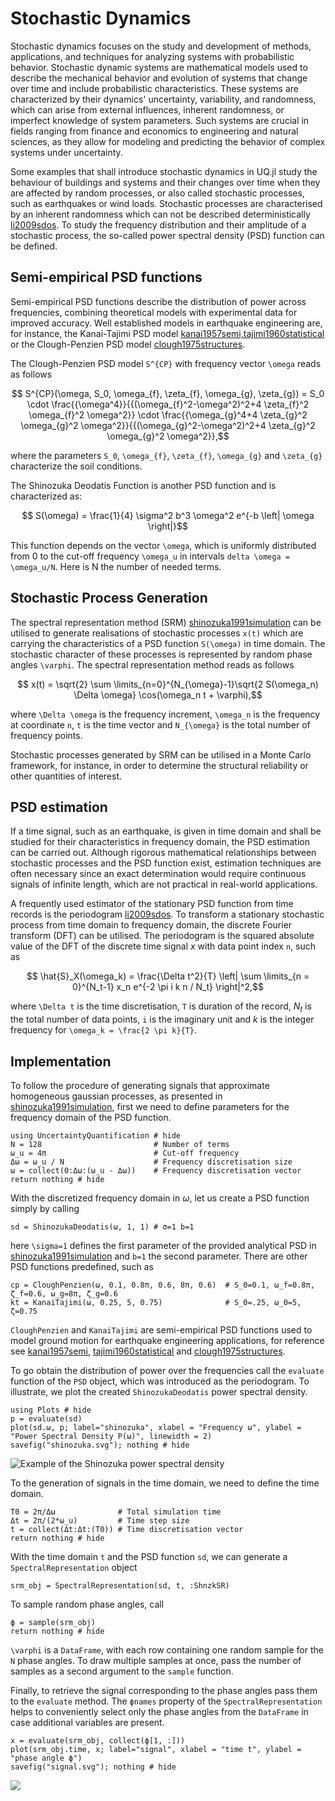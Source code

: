 # Stochastic Dynamics

Stochastic dynamics focuses on the study and development of methods, applications, and techniques for analyzing systems with probabilistic behavior. Stochastic dynamic systems are mathematical models used to describe the mechanical behavior and evolution of systems that change over time and include probabilistic characteristics. These systems are characterized by their dynamics' uncertainty, variability, and randomness, which can arise from external influences, inherent randomness, or imperfect knowledge of system parameters. Such systems are crucial in fields ranging from finance and economics to engineering and natural sciences, as they allow for modeling and predicting the behavior of complex systems under uncertainty.

Some examples that shall introduce stochastic dynamics in UQ.jl study the behaviour of buildings and systems and their changes over time when they are affected by random processes, or also called stochastic processes, such as earthquakes or wind loads. Stochastic processes are characterised by an inherent randomness which can not be described deterministically [li2009sdos](@cite). To study the frequency distribution and their amplitude of a stochastic process, the so-called power spectral density (PSD) function can be defined.

## Semi-empirical PSD functions

Semi-empirical PSD functions describe the distribution of power across frequencies, combining theoretical models with experimental data for improved accuracy. Well established models in earthquake engineering are, for instance, the Kanai-Tajimi PSD model [kanai1957semi,tajimi1960statistical](@cite) or the Clough-Penzien PSD model [clough1975structures](@cite). 

The Clough-Penzien PSD model ``S^{CP}`` with frequency vector ``\omega`` reads as follows

```math
    S^{CP}(\omega, S_0, \omega_{f}, \zeta_{f}, \omega_{g}, \zeta_{g}) = S_0 \cdot \frac{{\omega^4}}{{(\omega_{f}^2-\omega^2)^2+4  \zeta_{f}^2  \omega_{f}^2  \omega^2}} \cdot \frac{{\omega_{g}^4+4  \zeta_{g}^2  \omega_{g}^2  \omega^2}}{{(\omega_{g}^2-\omega^2)^2+4  \zeta_{g}^2  \omega_{g}^2  \omega^2}},
```

where the parameters ``S_0``, ``\omega_{f}``, ``\zeta_{f}``, ``\omega_{g}`` and ``\zeta_{g}`` characterize the soil conditions.

The Shinozuka Deodatis Function is another PSD function and is characterized as:

```math
    S(\omega) = \frac{1}{4} \sigma^2 b^3 \omega^2 e^{-b \left| \omega \right|}
```
This function depends on the vector ``\omega``, which is uniformly distributed from 0 to the cut-off frequency ``\omega_u`` in intervals ``delta \omega = \omega_u/N``. Here is N the number of needed terms.

## Stochastic Process Generation

The spectral representation method (SRM) [shinozuka1991simulation](@cite) can be utilised to generate realisations of stochastic processes ``x(t)`` which are carrying the characteristics of a PSD function ``S(\omega)`` in time domain. The stochastic character of these processes is represented by random phase angles ``\varphi``. The spectral representation method reads as follows

```math
    x(t) = \sqrt{2} \sum \limits_{n=0}^{N_{\omega}-1}\sqrt{2 S(\omega_n) \Delta \omega} \cos(\omega_n t + \varphi),
```

where ``\Delta \omega`` is the frequency increment, ``\omega_n`` is the frequency at coordinate ``n``, ``t`` is the time vector and ``N_{\omega}`` is the total number of frequency points.

Stochastic processes generated by SRM can be utilised in a Monte Carlo framework, for instance, in order to determine the structural reliability or other quantities of interest.

## PSD estimation

If a time signal, such as an earthquake, is given in time domain and shall be studied for their characteristics in frequency domain, the PSD estimation can be carried out. Although rigorous mathematical relationships between stochastic processes and the PSD function exist, estimation techniques are often necessary since an exact determination would require continuous signals of infinite length, which are not practical in real-world applications.

A frequently used estimator of the stationary PSD function from time records is the periodogram [li2009sdos](@cite). To transform a stationary stochastic process from time domain to frequency domain, the discrete Fourier transform (DFT) can be utilised. The periodogram is the squared absolute value of the DFT of the discrete time signal $x$ with data point index ``n``, such as

```math
    \hat{S}_X(\omega_k) = \frac{\Delta t^2}{T} \left| \sum \limits_{n = 0}^{N_t-1} x_n e^{-2 \pi i k n / N_t} \right|^2,
```

where ``\Delta t`` is the time discretisation, ``T`` is duration of the record, $N_t$ is the total number of data points, ``i`` is the imaginary unit and $k$ is the integer frequency for ``\omega_k = \frac{2 \pi k}{T}``.

## Implementation

To follow the procedure of generating signals that approximate homogeneous gaussian processes, as presented in [shinozuka1991simulation](@cite), first we need to define parameters for the frequency domain of the PSD function.

```@example ShinozukaPSDestimation
using UncertaintyQuantification # hide
N = 128                         # Number of terms
ω_u = 4π                        # Cut-off frequency
Δω = ω_u / N                    # Frequency discretisation size
ω = collect(0:Δω:(ω_u - Δω))    # Frequency discretisation vector
return nothing # hide
```

With the discretized frequency domain in $\omega$, let us create a PSD function simply by calling

```@example ShinozukaPSDestimation
sd = ShinozukaDeodatis(ω, 1, 1) # σ=1 b=1
```

here ``\sigma=1`` defines the first parameter of the provided analytical PSD in [shinozuka1991simulation](@cite) and ``b=1`` the second parameter. There are other PSD functions predefined, such as

```@example ShinozukaPSDestimation
cp = CloughPenzien(ω, 0.1, 0.8π, 0.6, 8π, 0.6)  # S_0=0.1, ω_f=0.8π, ζ_f=0.6, ω_g=8π, ζ_g=0.6
kt = KanaiTajimi(ω, 0.25, 5, 0.75)              # S_0=.25, ω_0=5, ζ=0.75
```

`CloughPenzien` and `KanaiTajimi` are semi-empirical PSD functions used to model ground motion for earthquake engineering applications, for reference see [kanai1957semi](@cite), [tajimi1960statistical](@cite) and [clough1975structures](@cite).

To go obtain the distribution of power over the frequencies call the `evaluate` function of the `PSD` object, which was introduced as the periodogram. To illustrate, we plot the created `ShinozukaDeodatis` power spectral density.

```@example ShinozukaPSDestimation
using Plots # hide
p = evaluate(sd)
plot(sd.ω, p; label="shinozuka", xlabel = "Frequency ω", ylabel = "Power Spectral Density P(ω)", linewidth = 2)
savefig("shinozuka.svg"); nothing # hide
```

![Example of the Shinozuka power spectral density](shinozuka.svg)

To the generation of signals in the time domain, we need to define the time domain.

```@example ShinozukaPSDestimation
T0 = 2π/Δω              # Total simulation time
Δt = 2π/(2*ω_u)         # Time step size
t = collect(Δt:Δt:(T0)) # Time discretisation vector
return nothing # hide
```

With the time domain `t` and the PSD function `sd`, we can generate a `SpectralRepresentation` object

```@example ShinozukaPSDestimation
srm_obj = SpectralRepresentation(sd, t, :ShnzkSR)
```

To sample random phase angles, call

```@example ShinozukaPSDestimation
ϕ = sample(srm_obj)
return nothing # hide
```

``\varphi`` is a `DataFrame`, with each row containing one random sample for the `N` phase angles. To draw multiple samples at once, pass the number of samples as a second argument to the `sample` function.

Finally, to retrieve the signal corresponding to the phase angles  pass them to the `evaluate` method. The `ϕnames` property of the `SpectralRepresentation` helps to conveniently select only the phase angles from the `DataFrame` in case additional variables are present.

```@example ShinozukaPSDestimation
x = evaluate(srm_obj, collect(ϕ[1, :]))
plot(srm_obj.time, x; label="signal", xlabel = "time t", ylabel = "phase angle ϕ")
savefig("signal.svg"); nothing # hide
```

![](signal.svg)
